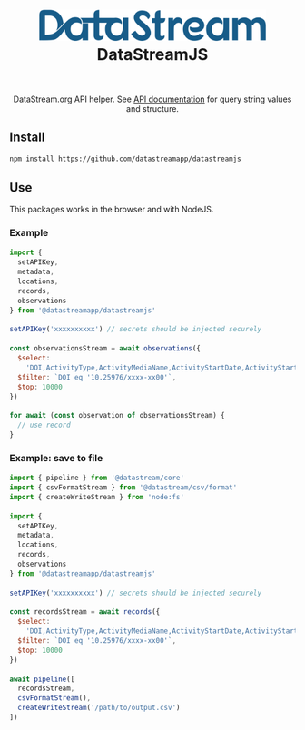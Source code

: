 <h1 align="center">
  <img src="https://raw.githubusercontent.com/datastreamapp/api-docs/main/docs/images/datastream.svg?sanitize=true" alt="DataStream Logo" width="400">
  <br/>
  DataStreamJS
  <br/>
  <br/>
</h1>
<p align="center">
  DataStream.org API helper. See <a href="https://github.com/datastreamapp/api-docs/tree/main/docs">API documentation</a> for query string values and structure.
</p>

## Install

```bash
npm install https://github.com/datastreamapp/datastreamjs
```

## Use

This packages works in the browser and with NodeJS.

### Example

```javascript
import {
  setAPIKey,
  metadata,
  locations,
  records,
  observations
} from '@datastreamapp/datastreamjs'

setAPIKey('xxxxxxxxxx') // secrets should be injected securely

const observationsStream = await observations({
  $select:
    'DOI,ActivityType,ActivityMediaName,ActivityStartDate,ActivityStartTime,SampleCollectionEquipmentName,CharacteristicName,MethodSpeciation,ResultSampleFraction,ResultValue,ResultUnit,ResultValueType',
  $filter: `DOI eq '10.25976/xxxx-xx00'`,
  $top: 10000
})

for await (const observation of observationsStream) {
  // use record
}
```

### Example: save to file

```javascript
import { pipeline } from '@datastream/core'
import { csvFormatStream } from '@datastream/csv/format'
import { createWriteStream } from 'node:fs'

import {
  setAPIKey,
  metadata,
  locations,
  records,
  observations
} from '@datastreamapp/datastreamjs'

setAPIKey('xxxxxxxxxx') // secrets should be injected securely

const recordsStream = await records({
  $select:
    'DOI,ActivityType,ActivityMediaName,ActivityStartDate,ActivityStartTime,SampleCollectionEquipmentName,CharacteristicName,MethodSpeciation,ResultSampleFraction,ResultValue,ResultUnit,ResultValueType',
  $filter: `DOI eq '10.25976/xxxx-xx00'`,
  $top: 10000
})

await pipeline([
  recordsStream,
  csvFormatStream(),
  createWriteStream('/path/to/output.csv')
])
```
